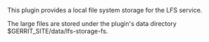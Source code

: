 This plugin provides a local file system storage for the LFS service.

The large files are stored under the plugin's data directory
$GERRIT_SITE/data/lfs-storage-fs.
